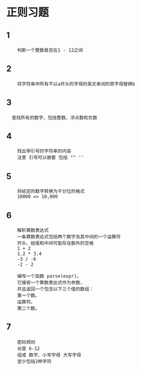 
# 正则习题

## 1
```
    判断一个整数是否在1 - 12之间
```

## 2
```
    将字符串中所有不以a开头的字母的英文单词的首字母替换b
```

## 3
```
  查找所有的数字，包括整数、浮点数和负数
```

## 4
```
    找出带引号的字符串的内容
    注意 引号可以嵌套 包括 "" ''

```
## 5
```
    将给定的数字转换为千分位的格式
    10000 => 10,000
```
## 6
```
    解析算数表达式
    一条算数表达式包括两个数字及其中间的一个运算符
    开头、结尾和中间可能存在额外的空格
    1 + 2
    1.2 * 3.4
    -3 / -6
    -2 - 2

    编写一个函数 parse(expr)。
    它接收一个算数表达式作为参数，
    并且返回一个包含以下三个值的数组：
    第一个数。
    运算符。
    第二个数。
```
## 7
``` 
    密码规则
    长度 6-12
    组成 数字、小写字母 大写字母
    至少包括2种字符

```
